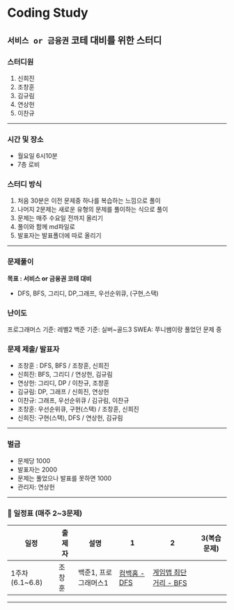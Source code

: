 # Coding Study
`서비스 or 금융권` 코테 대비를 위한 스터디
---

### 스터디원
1. 신희진
2. 조창훈
3. 김규림
4. 연상헌
5. 이찬규
---   

### 시간 및 장소
- 월요일 6시10분
- 7층 로비

### 스터디 방식
1. 처음 30분은 이전 문제중 하나를 복습하는 느낌으로 풀이
2. 나머지 2문제는 새로운 유형의 문제를 풀이하는 식으로 풀이
3. 문제는 매주 수요일 전까지 올리기
4. 풀이와 함께 md파일로
5. 발표자는 발표폴더에 따로 올리기
---

### 문제풀이
**목표 : 서비스 or 금융권 코테 대비**
- DFS, BFS, 그리디, DP,그래프, 우선순위큐, (구현,스택)

### 난이도
프로그래머스 기준: 레벨2
백준 기준: 실버~골드3
SWEA: 쭈니쌤이랑 풀었던 문제 중

### 문제 제출/ 발표자
- 조창훈 : DFS, BFS / 조창훈, 신희진
- 신희진: BFS, 그리디 / 연상헌, 김규림
- 연상헌: 그리디, DP / 이찬규, 조창훈
- 김규림: DP, 그래프 / 신희진, 연상헌
- 이찬규: 그래프, 우선순위큐 / 김규림, 이찬규
- 조창훈: 우선순위큐, 구현(스택) / 조창훈, 신희진
- 신희진: 구현(스택), DFS / 연상헌, 김규림
---

### 벌금
- 문제당 1000
- 발표자는 2000
- 문제는 풀었으나 발표를 못하면 1000
- 관리자: 연상헌

---

### 📆 일정표 (매주 2~3문제)

| 일정                 | 출제자 | 설명                       | 1                                                                                     | 2                                                                                   | 3(복습문제)                                                                                     |
| -------------------- | ------ | -------------------------- | ------------------------------------------------------------------------------------- | ----------------------------------------------------------------------------------- | ------------------------------------------------------------------------------------- |
| 1주차 (6.1~6.8)      | 조창훈 | 백준1, 프로그래머스1      | [컴백홈 - DFS]([https://www.acmicpc.net/problem/1189])     | [게임맵 최단거리 - BFS]([https://school.programmers.co.kr/learn/courses/30/lessons/1844])          |                                                                                       |

<hr>

